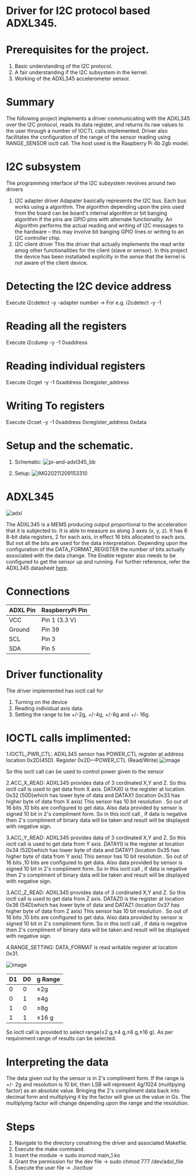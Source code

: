 # Driver for I2C protocol based ADXL345.
# Prerequisites for the project.
1. Basic understanding of the I2C protocol.
2. A fair understanding if the I2C subsystem in the kernel.
3. Working of the ADXL345 accelerometer sensor.

# Summary
The following project implements a driver communicating with the ADXL345 over the I2C protocol, reads its data register, and returns its raw values to the user through a number of IOCTL calls implemented. Driver also facilitates the configuration of the range of the sensor reading using RANGE_SENSOR ioctl call. The host used is the Raspberry Pi 4b 2gb model.

# I2C subsystem
The programming interface of the I2C subsystem revolves around two drivers
1. I2C adapter driver
    Adapater basically represents the I2C bus. Each bus works using a algorithm. The algorithm depending upon the pins used from the board can be board's internal algorithm or bit banging algorithm if the pins are GPIO pins with alternate functionality. An Algorithm performs the actual reading and writing of I2C messages to the hardware –
this may involve bit banging GPIO lines or writing to an I2C controller chip.
2. I2C client driver
    This the driver that actually implements the read write amog other functionalities for the client (slave or sensor). In this project the device has been instatiated explicilty in the sense that the kernel is not aware of the client device.
   
# Detecting the I2C device address
  Execute i2cdetect -y -adapter number   ->   For e.g. i2cdetect -y -1
 
# Reading all the registers
  Execute i2cdump -y -1 0xaddress
 
# Reading individual registers
  Execute i2cget -y -1 0xaddress 0xregister_address
 
# Writing To registers
  Execute i2cset -y -1 0xaddress 0xregister_address 0xdata
 
# Setup and the schematic.

1. Schematic:
![pi-and-adxl345_bb](https://user-images.githubusercontent.com/91187838/145357740-37398451-7328-43cf-84fe-7c67c9a6c738.png)

2. Setup:
![IMG20211209153310](https://user-images.githubusercontent.com/91188439/145377816-5e507e35-4ec9-4cfd-a6e1-f8f11e8fedaa.jpg)


# ADXL345
![adxl](https://user-images.githubusercontent.com/91187838/145358122-29aeb078-308e-4756-be4e-f8dad8ddb12b.jpg)

The ADXL345 is a MEMS producing output proportional to the acceleration that it is subjected to. It is able to measure so along 3 axes (x, y, z). It has 6 8-bit data registers, 2 for each axis, in effect 16 bits allocated to each axis. But not all the bits are used for the data interpretation. Depending upon the configuration of the DATA_FORMAT_REGISTER the number of bits actually associated with the data change. The Enable register also needs to be configured to get the sensor up and running. For further reference, refer the ADXL345 datasheet [here](https://www.alldatasheet.com/view.jsp?Searchword=Adxl345%20datasheet&gclid=CjwKCAiA78aNBhAlEiwA7B76p7tAyBbKxHDv3296kI4oela5oAmEqQoyKUQxXYYmcrXFbaS1P5yjVRoCPIIQAvD_BwE).


# Connections
| ADXL Pin | RaspberryPi Pin |
  | --- | --- |
  | VCC | Pin 1 (3.3 V)|
  | Ground | Pin 39 |
  | SCL | Pin 3 |
  | SDA | Pin 5|
 
# Driver functionality
The driver implemented has ioctl call for
1. Turning on the device
2. Reading individual axis data.
3. Setting the range to be +/-2g, +/-4g, +/-8g and +/- 16g.

# IOCTL calls implimented:
1.IOCTL_PWR_CTL:
ADXL345 sensor has POWER_CTL register at address location 0x2D(45D).
Register 0x2D—POWER_CTL (Read/Write)
![image](https://user-images.githubusercontent.com/91187838/145367019-5cd9ed45-9493-424c-a630-c74afd8c6630.png)

 

So this ioctl call can be used to control power given to the sensor

2.ACC_X_READ:
ADXL345 provides data of 3 cordinated X,Y and Z.
So this ioctl call is used to get data from X axis.
DATAX0 is the register at location 0x32 (50D)which has lower byte of data and DATAX1 (location 0x33 has higher byte of data from X axis)
This sensor has 10 bit resolution . So out of 16 bits ,10 bits are configured to get data.
Also data provided by sensor is signed 10 bit in 2's compliment form. So in this ioctl call , if data is negative then 2's compliment of binary data will be taken and result will be displayed with negative sign.
 
 3.ACC_Y_READ:
ADXL345 provides data of 3 cordinated X,Y and Z.
So this ioctl call is used to get data from Y axis.
DATAY0 is the register at location 0x34 (52D)which has lower byte of data and DATAY1 (location 0x35 has higher byte of data from Y axis)
This sensor has 10 bit resolution . So out of 16 bits ,10 bits are configured to get data.
Also data provided by sensor is signed 10 bit in 2's compliment form. So in this ioctl call , if data is negative then 2's compliment of binary data will be taken and result will be displayed with negative sign.

 3.ACC_Z_READ:
ADXL345 provides data of 3 cordinated X,Y and Z.
So this ioctl call is used to get data from Z axis.
DATAZ0 is the register at location 0x36 (54D)which has lower byte of data and DATAZ1 (location 0x37 has higher byte of data from Z axis)
This sensor has 10 bit resolution . So out of 16 bits ,10 bits are configured to get data.
Also data provided by sensor is signed 10 bit in 2's compliment form. So in this ioctl call , if data is negative then 2's compliment of binary data will be taken and result will be displayed with negative sign.

4.RANGE_SETTING:
DATA_FORMAT is read writable register at location 0x31.

![image](https://user-images.githubusercontent.com/91187838/145367162-aa5a3680-5fd7-49f3-97b9-48eb09773917.png)



 | D1 | D0 | g Range |
 |---|---|---|
| 0 | 0 | ±2g |
| 0 | 1 | ±4g |
| 1 | 0 | ±8g |
| 1 | 1 | ±16 g |

So ioctl call is provided to select range(±2 g,±4 g,±8 g,±16 g).
As per requirement range of results can be selected.

# Interpreting the data
  The data given out by the sensor is in 2's compliment form. If the range is +/- 2g and resolution is 10 bit, then LSB will represent 4g/1024 (mulitpying factor) as an absolute value. Bringing the 2's compliment data back into decimal form and multiplying it by the factor will give us the value in Gs. The multiplying factor will change depending upon the range and the resolution.
 
# Steps
1. Navigate to the directory conatining the driver and associated Makefile.
2. Execute the make command.
3. Insert the module -> sudo insmod main_1.ko
4. Grant the permission for the dev file -> sudo chmod 777 /dev/adxl_file
5. Execute the user file -> ./iocltusr
